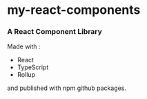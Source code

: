 # my-react-components
### A React Component Library

Made with : 
* React
* TypeScript
* Rollup

and published with npm github packages.
